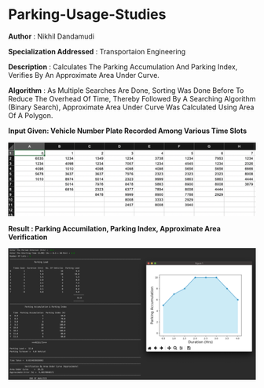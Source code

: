 # Parking-Usage-Studies

**Author** : Nikhil Dandamudi

**Specialization Addressed** : Transportaion Engineering

**Description**    : Calculates The Parking Accumulation And Parking Index, Verifies By An Approximate Area Under Curve.

**Algorithm** : As Multiple Searches Are Done, Sorting Was Done Before To Reduce The Overhead Of Time, Thereby Followed By A             Searching Algorithm (Binary Search), Approximate Area Under Curve Was Calculated Using Area Of A Polygon.

  **Input Given: Vehicle Number Plate Recorded Among Various Time Slots**

![](Utilities/Input.png)

  **Result : Parking Accumilation, Parking Index, Approximate Area Verification**

![](Utilities/Results.png)
